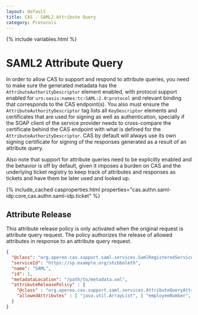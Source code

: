 ```yaml
---
layout: default
title: CAS - SAML2 Attribute Query
category: Protocols
---
```

{% include variables.html %}

# SAML2 Attribute Query

In order to allow CAS to support and respond to attribute queries, you need to make sure the generated metadata has
the `AttributeAuthorityDescriptor` element enabled, with protocol support enabled for `urn:oasis:names:tc:SAML:2.0:protocol`
and relevant binding that corresponds to the CAS endpoint(s). You also must ensure the `AttributeAuthorityDescriptor` tag lists all
`KeyDescriptor` elements and certificates that are used for signing as well as authentication, specially 
if the SOAP client of the service provider needs to cross-compare the certificate behind the CAS 
endpoint with what is defined for the `AttributeAuthorityDescriptor`. CAS by default
will always use its own signing certificate for signing of the responses generated as a result of an attribute query.

Also note that support for attribute queries need to be explicitly enabled and the behavior is off by default, given it imposes a burden on
CAS and the underlying ticket registry to keep track of attributes and responses as tickets and have them be later used and looked up.

{% include_cached casproperties.html properties="cas.authn.saml-idp.core,cas.authn.saml-idp.ticket" %}

## Attribute Release
   
This attribute release policy is only activated when the original request is attribute query request. The policy
authorizes the release of allowed attributes in response to an attribute query request.

```json
{
  "@class": "org.apereo.cas.support.saml.services.SamlRegisteredService",
  "serviceId": "https://sp.example.org/shibboleth",
  "name": "SAML",
  "id": 1,
  "metadataLocation": "/path/to/metadata.xml",
  "attributeReleasePolicy" : {
    "@class" : "org.apereo.cas.support.saml.services.AttributeQueryAttributeReleasePolicy",
    "allowedAttributes" : [ "java.util.ArrayList", [ "employeeNumber", "mail", "sn" ] ]
  }
}
```
